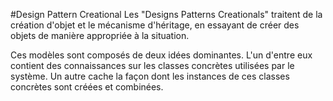 #Design Pattern Creational
Les "Designs Patterns Creationals" traitent de la création d'objet et le mécanisme d'héritage, 
en essayant de créer des objets de manière appropriée à la situation.

Ces modèles sont composés de deux idées dominantes. L'un d'entre eux contient des connaissances 
sur les classes concrètes utilisées par le système. Un autre cache la façon dont les instances 
de ces classes concrètes sont créées et combinées.
